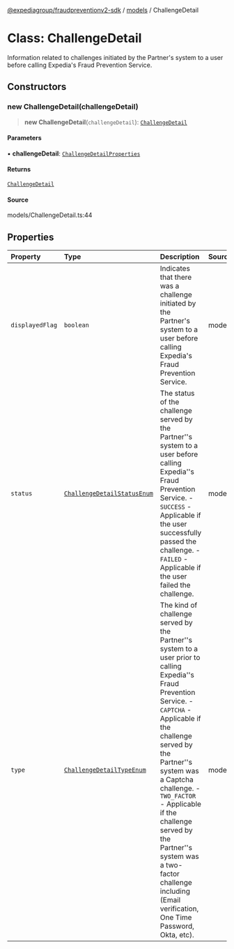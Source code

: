 [@expediagroup/fraudpreventionv2-sdk](../../index.md) / [models](../index.md) / ChallengeDetail

# Class: ChallengeDetail

Information related to challenges initiated by the Partner\'s system to a user before calling Expedia\'s Fraud Prevention Service.

## Constructors

### new ChallengeDetail(challengeDetail)

> **new ChallengeDetail**(`challengeDetail`): [`ChallengeDetail`](ChallengeDetail.md)

#### Parameters

▪ **challengeDetail**: [`ChallengeDetailProperties`](../interfaces/ChallengeDetailProperties.md)

#### Returns

[`ChallengeDetail`](ChallengeDetail.md)

#### Source

models/ChallengeDetail.ts:44

## Properties

| Property | Type | Description | Source |
| :------ | :------ | :------ | :------ |
| `displayedFlag` | `boolean` | Indicates that there was a challenge initiated by the Partner\'s system to a user before calling Expedia\'s Fraud Prevention Service. | models/ChallengeDetail.ts:32 |
| `status` | [`ChallengeDetailStatusEnum`](../type-aliases/ChallengeDetailStatusEnum.md) | The status of the challenge served by the Partner\'\'s system to a user before calling Expedia\'\'s Fraud Prevention Service. - `SUCCESS` - Applicable if the user successfully passed the challenge. - `FAILED` - Applicable if the user failed the challenge. | models/ChallengeDetail.ts:42 |
| `type` | [`ChallengeDetailTypeEnum`](../type-aliases/ChallengeDetailTypeEnum.md) | The kind of challenge served by the Partner\'\'s system to a user prior to calling Expedia\'\'s Fraud Prevention Service. - `CAPTCHA` - Applicable if the challenge served by the Partner\'\'s system was a Captcha challenge. - `TWO_FACTOR` - Applicable if the challenge served by the Partner\'\'s system was a two-factor challenge including (Email verification, One Time Password, Okta, etc). | models/ChallengeDetail.ts:37 |
